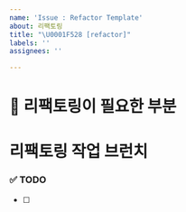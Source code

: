 ```yaml
---
name: 'Issue : Refactor Template'
about: 리팩토링
title: "\U0001F528 [refactor]"
labels: ''
assignees: ''

---
```


# 🔨 리팩토링이 필요한 부분 

# 리팩토링 작업 브런치
<!-- refactor/auth-issue-47-->

### ✅ TODO
<!-- 리팩토링 TODO  -->
- [ ]
